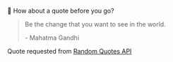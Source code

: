 📣 How about a quote before you go?

> Be the change that you want to see in the world.
>
> <p>- Mahatma Gandhi</p>

Quote requested from [Random Quotes API](https://github.com/lukePeavey/quotable)

